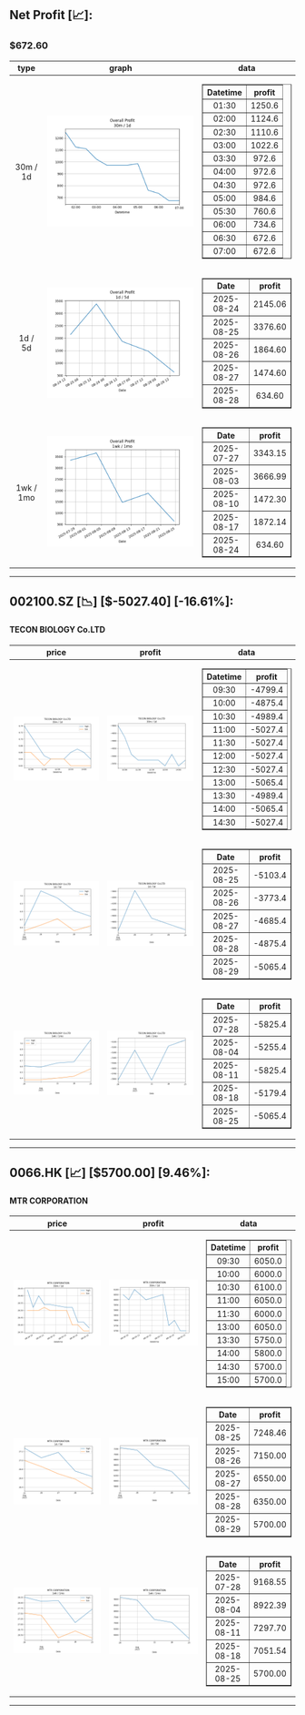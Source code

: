 ## Net Profit [📈]:
### $672.60
|type|graph|data|
|:---:|:---:|:---:|
|30m / 1d|![net_profit](image/overall_30m-1d.png)|<table border="1" class="dataframe"> <thead> <tr style="text-align: center;"> <th>Datetime</th> <th>profit</th> </tr> </thead> <tbody> <tr> <td>01:30</td> <td>1250.6</td> </tr> <tr> <td>02:00</td> <td>1124.6</td> </tr> <tr> <td>02:30</td> <td>1110.6</td> </tr> <tr> <td>03:00</td> <td>1022.6</td> </tr> <tr> <td>03:30</td> <td>972.6</td> </tr> <tr> <td>04:00</td> <td>972.6</td> </tr> <tr> <td>04:30</td> <td>972.6</td> </tr> <tr> <td>05:00</td> <td>984.6</td> </tr> <tr> <td>05:30</td> <td>760.6</td> </tr> <tr> <td>06:00</td> <td>734.6</td> </tr> <tr> <td>06:30</td> <td>672.6</td> </tr> <tr> <td>07:00</td> <td>672.6</td> </tr> </tbody></table>|
|1d / 5d|![net_profit](image/overall_1d-5d.png)|<table border="1" class="dataframe"> <thead> <tr style="text-align: center;"> <th>Date</th> <th>profit</th> </tr> </thead> <tbody> <tr> <td>2025-08-24</td> <td>2145.06</td> </tr> <tr> <td>2025-08-25</td> <td>3376.60</td> </tr> <tr> <td>2025-08-26</td> <td>1864.60</td> </tr> <tr> <td>2025-08-27</td> <td>1474.60</td> </tr> <tr> <td>2025-08-28</td> <td>634.60</td> </tr> </tbody></table>|
|1wk / 1mo|![net_profit](image/overall_1wk-1mo.png)|<table border="1" class="dataframe"> <thead> <tr style="text-align: center;"> <th>Date</th> <th>profit</th> </tr> </thead> <tbody> <tr> <td>2025-07-27</td> <td>3343.15</td> </tr> <tr> <td>2025-08-03</td> <td>3666.99</td> </tr> <tr> <td>2025-08-10</td> <td>1472.30</td> </tr> <tr> <td>2025-08-17</td> <td>1872.14</td> </tr> <tr> <td>2025-08-24</td> <td>634.60</td> </tr> </tbody></table>|
---
## 002100.SZ [📉] [$-5027.40] [-16.61%]:
#### TECON BIOLOGY Co.LTD
|price|profit|data|
|:---:|:---:|:---:|
|![price](image/002100.SZ_30m-1d_price.png)|![profit](image/002100.SZ_30m-1d_profit.png)|<table border="1" class="dataframe"> <thead> <tr style="text-align: center;"> <th>Datetime</th> <th>profit</th> </tr> </thead> <tbody> <tr> <td>09:30</td> <td>-4799.4</td> </tr> <tr> <td>10:00</td> <td>-4875.4</td> </tr> <tr> <td>10:30</td> <td>-4989.4</td> </tr> <tr> <td>11:00</td> <td>-5027.4</td> </tr> <tr> <td>11:30</td> <td>-5027.4</td> </tr> <tr> <td>12:00</td> <td>-5027.4</td> </tr> <tr> <td>12:30</td> <td>-5027.4</td> </tr> <tr> <td>13:00</td> <td>-5065.4</td> </tr> <tr> <td>13:30</td> <td>-4989.4</td> </tr> <tr> <td>14:00</td> <td>-5065.4</td> </tr> <tr> <td>14:30</td> <td>-5027.4</td> </tr> </tbody></table>|
|![price](image/002100.SZ_1d-5d_price.png)|![profit](image/002100.SZ_1d-5d_profit.png)|<table border="1" class="dataframe"> <thead> <tr style="text-align: center;"> <th>Date</th> <th>profit</th> </tr> </thead> <tbody> <tr> <td>2025-08-25</td> <td>-5103.4</td> </tr> <tr> <td>2025-08-26</td> <td>-3773.4</td> </tr> <tr> <td>2025-08-27</td> <td>-4685.4</td> </tr> <tr> <td>2025-08-28</td> <td>-4875.4</td> </tr> <tr> <td>2025-08-29</td> <td>-5065.4</td> </tr> </tbody></table>|
|![price](image/002100.SZ_1wk-1mo_price.png)|![profit](image/002100.SZ_1wk-1mo_profit.png)|<table border="1" class="dataframe"> <thead> <tr style="text-align: center;"> <th>Date</th> <th>profit</th> </tr> </thead> <tbody> <tr> <td>2025-07-28</td> <td>-5825.4</td> </tr> <tr> <td>2025-08-04</td> <td>-5255.4</td> </tr> <tr> <td>2025-08-11</td> <td>-5825.4</td> </tr> <tr> <td>2025-08-18</td> <td>-5179.4</td> </tr> <tr> <td>2025-08-25</td> <td>-5065.4</td> </tr> </tbody></table>|
---
## 0066.HK [📈] [$5700.00] [9.46%]:
#### MTR CORPORATION
|price|profit|data|
|:---:|:---:|:---:|
|![price](image/0066.HK_30m-1d_price.png)|![profit](image/0066.HK_30m-1d_profit.png)|<table border="1" class="dataframe"> <thead> <tr style="text-align: center;"> <th>Datetime</th> <th>profit</th> </tr> </thead> <tbody> <tr> <td>09:30</td> <td>6050.0</td> </tr> <tr> <td>10:00</td> <td>6000.0</td> </tr> <tr> <td>10:30</td> <td>6100.0</td> </tr> <tr> <td>11:00</td> <td>6050.0</td> </tr> <tr> <td>11:30</td> <td>6000.0</td> </tr> <tr> <td>13:00</td> <td>6050.0</td> </tr> <tr> <td>13:30</td> <td>5750.0</td> </tr> <tr> <td>14:00</td> <td>5800.0</td> </tr> <tr> <td>14:30</td> <td>5700.0</td> </tr> <tr> <td>15:00</td> <td>5700.0</td> </tr> </tbody></table>|
|![price](image/0066.HK_1d-5d_price.png)|![profit](image/0066.HK_1d-5d_profit.png)|<table border="1" class="dataframe"> <thead> <tr style="text-align: center;"> <th>Date</th> <th>profit</th> </tr> </thead> <tbody> <tr> <td>2025-08-25</td> <td>7248.46</td> </tr> <tr> <td>2025-08-26</td> <td>7150.00</td> </tr> <tr> <td>2025-08-27</td> <td>6550.00</td> </tr> <tr> <td>2025-08-28</td> <td>6350.00</td> </tr> <tr> <td>2025-08-29</td> <td>5700.00</td> </tr> </tbody></table>|
|![price](image/0066.HK_1wk-1mo_price.png)|![profit](image/0066.HK_1wk-1mo_profit.png)|<table border="1" class="dataframe"> <thead> <tr style="text-align: center;"> <th>Date</th> <th>profit</th> </tr> </thead> <tbody> <tr> <td>2025-07-28</td> <td>9168.55</td> </tr> <tr> <td>2025-08-04</td> <td>8922.39</td> </tr> <tr> <td>2025-08-11</td> <td>7297.70</td> </tr> <tr> <td>2025-08-18</td> <td>7051.54</td> </tr> <tr> <td>2025-08-25</td> <td>5700.00</td> </tr> </tbody></table>|
---
